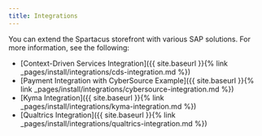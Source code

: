 ```yaml
---
title: Integrations
---
```


You can extend the Spartacus storefront with various SAP solutions. For more information, see the following:

- [Context-Driven Services Integration]({{ site.baseurl }}{% link _pages/install/integrations/cds-integration.md %})
- [Payment Integration with CyberSource Example]({{ site.baseurl }}{% link _pages/install/integrations/cybersource-integration.md %})
- [Kyma Integration]({{ site.baseurl }}{% link _pages/install/integrations/kyma-integration.md %})
- [Qualtrics Integration]({{ site.baseurl }}{% link _pages/install/integrations/qualtrics-integration.md %})
